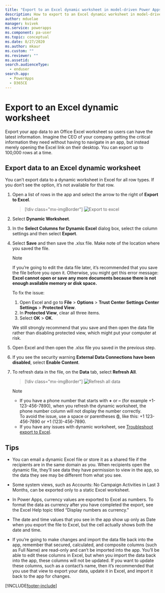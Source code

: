 ```yaml
---
title: "Export to an Excel dynamic worksheet in model-driven Power Apps| MicrosoftDocs"
description: How to export to an Excel dynamic worksheet in model-driven Power Apps
author: mduelae
manager: kvivek
ms.service: powerapps
ms.component: pa-user
ms.topic: conceptual
ms.date: 8/27/2020
ms.author: mkaur
ms.custom: ""
ms.reviewer: ""
ms.assetid: 
search.audienceType: 
  - enduser
search.app: 
  - PowerApps
  - D365CE
---
```

# Export to an Excel dynamic worksheet

Export your app data to an Office Excel worksheet so users can have the latest information. Imagine the CEO of your company getting the critical information they need without having to navigate in an app, but instead merely opening the Excel link on their desktop. You can export up to 100,000 rows at a time.    
  
## Export data to an Excel dynamic worksheet  

You can’t export data to a dynamic worksheet in Excel for all row types. If you don’t see the option, it’s not available for that row.  
  
1. Open a list of rows in the app and select the arrow to the right of **Export to Excel**. 

   > [!div class="mx-imgBorder"] 
   > ![Export to excel](media/export_to_excel.png "Select export to Excel")
  
2. Select **Dynamic Worksheet**.  
  
3. In the **Select Columns for Dynamic Excel** dialog box, select the column settings and then select **Export**.  
  
4. Select **Save** and then save the .xlsx file. Make note of the location where you saved the file.  
  
   > [!NOTE]
   > If you’re going to edit the data file later, it’s recommended that you save the file before you open it. Otherwise, you might get this error message: **Excel cannot open or save any more documents because there is not enough available memory or disk space.**  
   > 
   > To fix the issue:  
   > 
   >    1. Open Excel and go to **File** > **Options** > **Trust Center** **Settings Center Settings** > **Protected View**.  
   >    2. In **Protected View**, clear all three items.  
   >    3. Select **OK** > **OK**.  
   >     
   >    We still strongly recommend that you save and then open the data file rather than disabling protected view, which might put your computer at risk.  
  
5. Open Excel and then open the .xlsx file you saved in the previous step.  
  
6. If you see the security warning **External Data Connections have been disabled**, select **Enable Content**.  
  
7. To refresh data in the file, on the **Data** tab, select **Refresh All**.  

   > [!div class="mx-imgBorder"] 
   > ![Refresh all data](media/refresh_data.png "Refresh all data")
  
   > [!NOTE]
   > - If you have a phone number that starts with **+** or **–** (for example +1-123-456-7890), when you refresh the dynamic worksheet, the phone number column will not display the number correctly.   
   > To avoid the issue, use a space or parentheses **()**, like this: +1 123-456-7890 or +1 (123)-456-7890.  
   >- If you have any issues with dynamic worksheet, see [Troubleshoot export to Excel](ts-export-to-excel.md).  
  
## Tips  
  
- You can email a dynamic Excel file or store it as a shared file if the recipients are in the same domain as you. When recipients open the dynamic file, they’ll see data they have permission to view in the app, so the data they see may be different from what you see.  
  
- Some system views, such as Accounts: No Campaign Activities in Last 3 Months, can be exported only to a static Excel worksheet.  
  
- In Power Apps, currency values are exported to Excel as numbers. To format the data as currency after you have completed the export, see the Excel Help topic titled “Display numbers as currency."

- The date and time values that you see in the app show up only as Date when you export the file to Excel, but the cell actually shows both the date and time.  
  
- If you’re going to make changes and import the data file back into the app, remember that secured, calculated, and composite columns (such as Full Name) are read-only and can’t be imported into the app. You’ll be able to edit these columns in Excel, but when you import the data back into the app, these columns will not be updated. If you want to update these columns, such as a contact’s name, then it’s recommended that you use that view to export your data, update it in Excel, and import it back to the app for changes.  
 



[!INCLUDE[footer-include](../includes/footer-banner.md)]